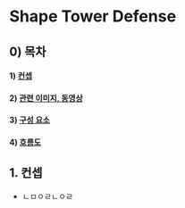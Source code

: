 # Shape Tower Defense

## 0) 목차
#### 1) [컨셉](#컨셉)
#### 2) [관련 이미지, 동영상](#관련)
#### 3) [구성 요소](#구성_요소)
#### 4) [흐름도](#흐름도)

## 1. 컨셉
- ㄴㅁㅇㄹㄴㅇㄹ

